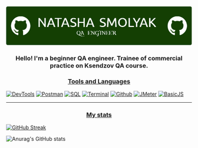 ![Header](https://github.com/NatashaSmolyak/NatashaSmolyak/blob/main/assets/github-header-image.png)

### <center> Hello! I'm a beginner QA engineer. Trainee of commercial practice on Ksendzov QA course. </center>

### <center> <u>Tools and Languages</u></center>
[![DevTools](https://img.shields.io/badge/-devtools-103606?style=for-the-badge&logo=dev.to)](https://github.com/NatashaSmolyak/DevTools)
[![Postman](https://img.shields.io/badge/-Postman-103606?style=for-the-badge&logo=Postman)](https://github.com/NatashaSmolyak/Postman)
[![SQL](https://img.shields.io/badge/-SQL-103606?style=for-the-badge&logo=PostgreSQL)](https://github.com/NatashaSmolyak/SQL)
[![Terminal](https://img.shields.io/badge/-Terminal-103606?style=for-the-badge&logo=windowsterminal)](https://github.com/NatashaSmolyak/Terminal.GitBush/)
[![Github](https://img.shields.io/badge/-github-103606?style=for-the-badge&logo=git)](https://github.com/NatashaSmolyak/GitHub/)
[![JMeter](https://img.shields.io/badge/-JMeter-103606?style=for-the-badge&logo=apachejmeter)](https://github.com/NatashaSmolyak/JMeter)
[![BasicJS](https://img.shields.io/badge/-Basic_Java_Script-103606?style=for-the-badge&logo=JavaScript)](https://github.com/NatashaSmolyak/Java-Script)
<hr>

### <center> <u>My stats</u></center>

[![GitHub Streak](https://streak-stats.demolab.com/?user=NatashaSmolyak&theme=gotham)](https://git.io/streak-stats)

![Anurag's GitHub stats](https://github-readme-stats.vercel.app/api?username=NatashaSmolyak&show_icons=true&theme=radical)
